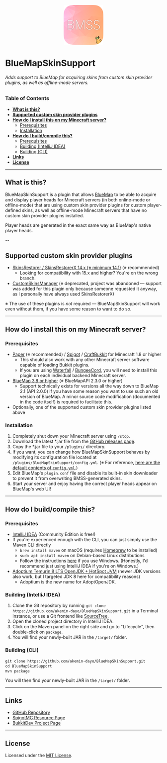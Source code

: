 <p align="center"><img src="https://github.com/akemin-dayo/BlueMapSkinSupport/raw/master/BlueMapSkinSupport.png" alt="BlueMapSkinSupport icon" width="128"></p>

# BlueMapSkinSupport
###### Adds support to BlueMap for acquiring skins from custom skin provider plugins, as well as offline-mode servers.

### Table of Contents
* [**What is this?**](#what-is-this)
* [**Supported custom skin provider plugins**](#supported-custom-skin-provider-plugins)
* [**How do I install this on my Minecraft server?**](#how-do-i-install-this-on-my-minecraft-server)
	* [Prerequisites](#prerequisites)
	* [Installation](#installation)
* [**How do I build/compile this?**](#how-do-i-buildcompile-this)
	* [Prerequisites](#prerequisites-1)
	* [Building (IntelliJ IDEA)](#building-intellij-idea)
	* [Building (CLI)](#building-cli)
* [**Links**](#links)
* [**License**](#license)

---

## What is this?

BlueMapSkinSupport is a plugin that allows [BlueMap](https://github.com/BlueMap-Minecraft/BlueMap/releases) to be able to acquire and display player heads for Minecraft servers (in both online-mode or offline-mode) that are using custom skin provider plugins for custom player-defined skins, as well as offline-mode Minecraft servers that have no custom skin provider plugins installed.

Player heads are generated in the exact same way as BlueMap's native player heads.

--

## Supported custom skin provider plugins

* [SkinsRestorer / SkinsRestorerX 14.x (※ minimum 14.1)](https://github.com/SkinsRestorer/SkinsRestorerX/releases) (※ recommended)
	* Looking for compatibility with 15.x and higher? You're on the wrong branch.
* [CustomSkinsManager](https://github.com/Nan1t/Custom-Skins-Manager/releases) (※ deprecated, project was abandoned — support was added for this plugin only because someone requested it anyway, as I personally have always used SkinsRestorerX)

※ The use of these plugins is _not_ required — BlueMapSkinSupport will work even without them, if you have some reason to want to do so.

---

## How do I install this on my Minecraft server?

### Prerequisites
* [Paper](https://papermc.io/downloads) (※ recommended) / [Spigot](https://spigotmc.org/wiki/buildtools) / [CraftBukkit](https://spigotmc.org/wiki/buildtools/#compile-craftbukkit) for Minecraft 1.8 or higher
	* This should also work with any other Minecraft server software capable of loading Bukkit plugins.
	* If you are using [Waterfall](https://papermc.io/downloads#Waterfall) / [BungeeCord](https://spigotmc.org/wiki/bungeecord-installation), you will need to install this plugin on each individual backend Minecraft server.
* [BlueMap 3.8 or higher](https://github.com/BlueMap-Minecraft/BlueMap/releases) (※ BlueMapAPI 2.3.0 or higher)
	* Support technically exists for versions all the way down to BlueMap 2.1 (API 2.0.0) if you have some reason you want to use such an old version of BlueMap. A minor source code modification (documented in the code itself) is required to facilitate this.
* Optionally, one of the supported custom skin provider plugins listed above

### Installation
1. Completely shut down your Minecraft server using `/stop`.
2. Download the latest *.jar file from the [GitHub releases page](https://github.com/akemin-dayo/BlueMapSkinSupport/releases).
3. Copy the *.jar file to your `/plugins/` directory.
4. If you want, you can change how BlueMapSkinSupport behaves by modifying its configuration file located at `/plugins/BlueMapSkinSupport/config.yml`. (※ For reference, [here are the default contents of `config.yml`](src/main/resources/config.yml).)
5. Edit BlueMap's `plugin.conf` file and disable its built-in skin downloader to prevent it from overwriting BMSS-generated skins.
6. Start your server and enjoy having the correct player heads appear on BlueMap's web UI!

---

## How do I build/compile this?

### Prerequisites
* [IntelliJ IDEA](https://jetbrains.com/idea/download) (Community Edition is free!)
* If you're experienced enough with the CLI, you can just simply use the Maven CLI directly
	* `brew install maven` on macOS (requires [Homebrew](https://brew.sh/) to be installed)
	* `sudo apt install maven` on Debian-based Linux distributions
	* Follow the instructions [here](https://maven.apache.org/install.html) if you use Windows. (Honestly, I'd recommend just using IntelliJ IDEA if you're on Windows.)
* [Adoptium Temurin 8 LTS OpenJDK + HotSpot JVM](https://adoptium.net/?variant=openjdk8&jvmVariant=hotspot) (newer JDK versions also work, but I targeted JDK 8 here for compatibility reasons)
	* Adoptium is the new name for AdoptOpenJDK.

### Building (IntelliJ IDEA)
1. Clone the Git repository by running `git clone https://github.com/akemin-dayo/BlueMapSkinSupport.git` in a Terminal instance, or use a Git frontend like [SourceTree](https://sourcetreeapp.com/).
2. Open the cloned project directory in IntelliJ IDEA.
3. Click on the Maven panel on the right side and go to "Lifecycle", then double-click on `package`.
4. You will find your newly-built JAR in the `/target/` folder.

### Building (CLI)
```shell
git clone https://github.com/akemin-dayo/BlueMapSkinSupport.git
cd BlueMapSkinSupport
mvn package
```

You will then find your newly-built JAR in the `/target/` folder.

---

## Links

* [GitHub Repository](https://github.com/akemin-dayo/BlueMapSkinSupport)
* [SpigotMC Resource Page](https://spigotmc.org/resources/bluemapskinsupport.91486)
* [BukkitDev Project Page](https://dev.bukkit.org/projects/bluemapskinsupport)

---

## License

Licensed under the [MIT License](https://opensource.org/licenses/MIT).
